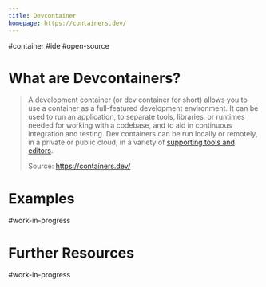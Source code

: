 ```yaml
---
title: Devcontainer
homepage: https://containers.dev/
---
```


#container #ide #open-source

# What are Devcontainers?

> A development container (or dev container for short) allows you to use a container as a full-featured development environment. It can be used to run an application, to separate tools, libraries, or runtimes needed for working with a codebase, and to aid in continuous integration and testing. Dev containers can be run locally or remotely, in a private or public cloud, in a variety of [supporting tools and editors](https://containers.dev/supporting).
>
> Source: https://containers.dev/

# Examples

#work-in-progress

# Further Resources

#work-in-progress
